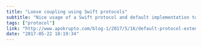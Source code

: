 ```yaml
---
title: "Loose coupling using Swift protocols"
subtitle: "Nice usage of a Swift protocol and default implementation to achieve loose coupling. The post looks at the iOS AppDelegate class, but this approach could be used with any type."
tags: ["protocol"]
link: "http://www.apokrupto.com/blog-1/2017/5/16/default-protocol-extensions-for-loose-coupling"
date: "2017-05-22 18:19:34"
---
```

